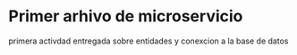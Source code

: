 <h1>Primer arhivo de microservicio</h1>
primera activdad entregada sobre entidades y conexcion a la base de datos
